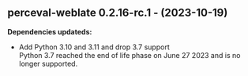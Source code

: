 ## perceval-weblate 0.2.16-rc.1 - (2023-10-19)

**Dependencies updateds:**

 * Add Python 3.10 and 3.11 and drop 3.7 support\
   Python 3.7 reached the end of life phase on June 27 2023 and is no
   longer supported.

